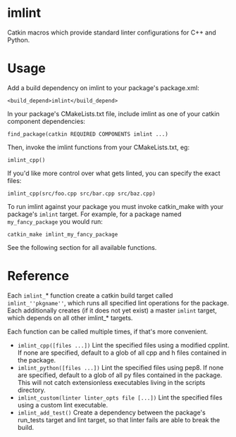 imlint
=======

Catkin macros which provide standard linter configurations for C++ and Python.

# Usage
Add a build dependency on imlint to your package's package.xml:
```
<build_depend>imlint</build_depend>
```
In your package's CMakeLists.txt file, include imlint as one of your catkin
component dependencies:
```
find_package(catkin REQUIRED COMPONENTS imlint ...)
```
Then, invoke the imlint functions from your CMakeLists.txt, eg:
```
imlint_cpp()
```
If you'd like more control over what gets linted, you can specify the exact
files:
```
imlint_cpp(src/foo.cpp src/bar.cpp src/baz.cpp)
```
To run imlint against your package you must invoke catkin_make with your
package's ```imlint``` target.
For example, for a package named ```my_fancy_package``` you would run:
```
catkin_make imlint_my_fancy_package
```
See the following section for all available functions.

# Reference
Each ```imlint_```* function create a catkin build target called
```imlint_''pkgname''```, which runs all specified lint operations for the
package. Each additionally creates (if it does not yet exist) a master
```imlint``` target, which depends on all other imlint_* targets.

Each function can be called multiple times, if that's more convenient.
  * ```imlint_cpp([files ...])```
  Lint the specified files using a modified cpplint. If none are specified, default to a glob of all cpp and h files contained in the package.
  * ```imlint_python([files ...])```
  Lint the specified files using pep8. If none are specified, default to a glob of all py files contained in the package. This will not catch extensionless executables living in the scripts directory.
  * ```imlint_custom(linter linter_opts file [...])```
  Lint the specified files using a custom lint executable.
  * ```imlint_add_test()```
  Create a dependency between the package's run_tests target and lint target, so that linter fails are able to break the build.
